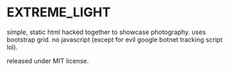 EXTREME_LIGHT
=====================

simple, static html hacked together to showcase photography. uses bootstrap grid. no javascript (except for evil google botnet tracking script lol).

released under MIT license.